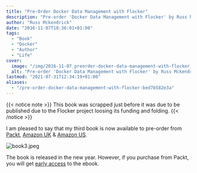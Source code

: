 ```yaml
---
title: "Pre-Order Docker Data Management with Flocker"
description: "Pre-order 'Docker Data Management with Flocker' by Russ Mckendrick. Gain early access to the ebook by purchasing from Packt."
author: "Russ Mckendrick"
date: "2016-11-07T18:36:01+01:00"
tags:
  - "Book"
  - "Docker"
  - "Author"
  - "Life"
cover:
  image: "/img/2016-11-07_preorder-docker-data-management-with-flocker_0.png"
  alt: "Pre-order 'Docker Data Management with Flocker' by Russ Mckendrick. Gain early access to the ebook by purchasing from Packt."
lastmod: "2021-07-31T12:34:19+01:00"
aliases:
  - "/pre-order-docker-data-management-with-flocker-bed7b582e3a"
---
```


{{< notice note >}}
This book was scrapped just before it was due to be published due to the Flocker project loosing its funding and folding.
{{< /notice >}}

I am pleased to say that my third book is now available to pre-order from [Packt](https://www.packtpub.com/), [Amazon UK](https://www.amazon.co.uk/) & [Amazon US](https://www.amazon.com/).

![book3.jpeg](/img/2016-11-07_preorder-docker-data-management-with-flocker_1.jpeg)

The book is released in the new year. However, if you purchase from Packt, you will get [early access](https://www.packtpub.com/) to the ebook.
